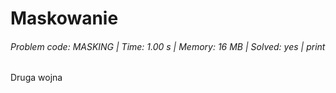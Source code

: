 # Maskowanie
###### Problem code: MASKING \| Time: 1.00 s \| Memory: 16 MB \| Solved: yes \| print

Druga wojna 

